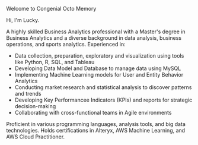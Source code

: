 Welcome to Congenial Octo Memory

Hi, I'm Lucky.

A highly skilled Business Analytics professional with a Master's degree in Business Analytics and a diverse background in data analysis, business operations, and sports analytics. 
Experienced in:

- Data collection, preparation, exploratory and visualization using tools like Python, R, SQL, and Tableau
- Developing Data Model and Database to manage data using MySQL
- Implementing Machine Learning models for User and Entity Behavior Analytics
- Conducting market research and statistical analysis to discover patterns and trends
- Developing Key Performancee Indicators (KPIs) and reports for strategic decision-making
- Collaborating with cross-functional teams in Agile environments

Proficient in various programming languages, analysis tools, and big data technologies. 
Holds certifications in Alteryx, AWS Machine Learning, and AWS Cloud Practitioner.
